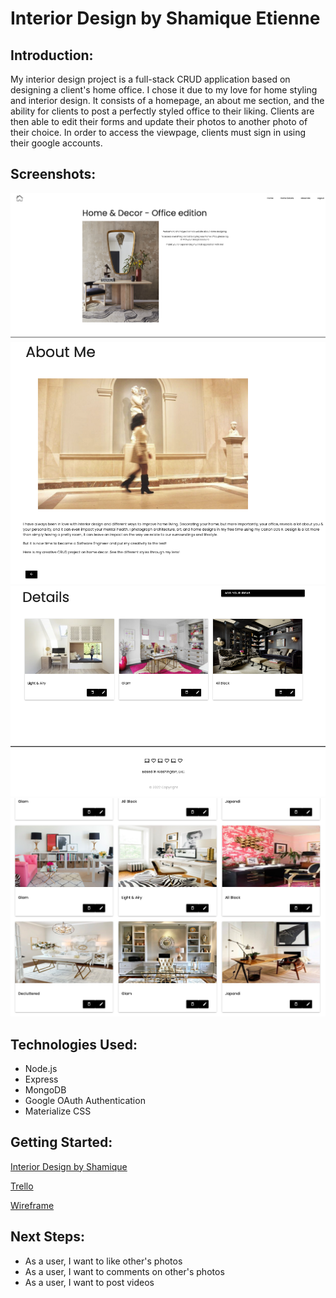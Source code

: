 # Interior Design by Shamique Etienne

## Introduction:
My interior design project is a full-stack CRUD application based on designing a client's home office. I chose it due to my love for home styling and interior design. It consists of a homepage, an about me section, and the ability for clients to post a perfectly styled office to their liking. Clients are then able to edit their forms and update their photos to another photo of their choice. In order to access the viewpage, clients must sign in using their google accounts. 

## Screenshots:
![home](./public/images/homepage.png)
![aboutme](./public/images/abouts.png)
![details](./public/images/details.jpg)
![pic](./public/images/glamshot.png)



## Technologies Used: 
- Node.js
- Express
- MongoDB
- Google OAuth Authentication 
- Materialize CSS

## Getting Started: 
[Interior Design by Shamique](https://shamiquesinterior.herokuapp.com/)

[Trello](https://trello.com/b/knucUAMH/project-two)

[Wireframe](https://whimsical.com/project-two-J8APrixYytVBQPUKyRJRJU)


## Next Steps: 
- As a user, I want to like other's photos
- As a user, I want to comments on other's photos
- As a user, I want to post videos


